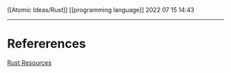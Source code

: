 [[Atomic Ideas/Rust]] [[programming language]]
2022 07 15 14:43



--- 
# Refererences 
[Rust Resources](https://bustling-mist-47a.notion.site/Rust-Resources-2-d9ff7eedd82247ff9074d767114a267f)
